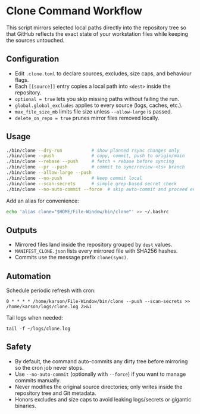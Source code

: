 # Clone Command Workflow

This script mirrors selected local paths directly into the repository tree so that
GitHub reflects the exact state of your workstation files while keeping the sources
untouched.

## Configuration

- Edit `.clone.toml` to declare sources, excludes, size caps, and behaviour flags.
- Each `[[source]]` entry copies a local path into `<dest>` inside the repository.
- `optional = true` lets you skip missing paths without failing the run.
- `global.global_excludes` applies to every source (logs, caches, etc.).
- `max_file_size_mb` limits file size unless `--allow-large` is passed.
- `delete_on_repo = true` prunes mirror files removed locally.

## Usage

```bash
./bin/clone --dry-run           # show planned rsync changes only
./bin/clone --push              # copy, commit, push to origin/main
./bin/clone --rebase --push     # fetch + rebase before syncing
./bin/clone --pr --push         # commit to sync/review-<ts> branch
./bin/clone --allow-large --push
./bin/clone --no-push           # keep commit local
./bin/clone --scan-secrets      # simple grep-based secret check
./bin/clone --no-auto-commit --force  # skip auto-commit and proceed even if tree is dirty
```

Add an alias for convenience:

```bash
echo 'alias clone="$HOME/File-Window/bin/clone"' >> ~/.bashrc
```

## Outputs

- Mirrored files land inside the repository grouped by `dest` values.
- `MANIFEST_CLONE.json` lists every mirrored file with SHA256 hashes.
- Commits use the message prefix `clone(sync)`.

## Automation

Schedule periodic refresh with cron:

```
0 * * * * /home/karson/File-Window/bin/clone --push --scan-secrets >> /home/karson/logs/clone.log 2>&1
```

Tail logs when needed:

```
tail -f ~/logs/clone.log
```

## Safety

- By default, the command auto-commits any dirty tree before mirroring so the cron job never stops.
- Use `--no-auto-commit` (optionally with `--force`) if you want to manage commits manually.
- Never modifies the original source directories; only writes inside the repository tree and Git metadata.
- Honors excludes and size caps to avoid leaking logs/secrets or gigantic binaries.
